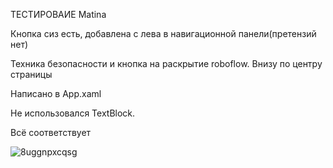 ТЕСТИРОВАИЕ  Matina

Кнопка сиз есть, добавлена с лева в навигационной панели(претензий нет)

Техника безопасности и кнопка на раскрытие roboflow. Внизу по центру страницы

Написано в App.xaml

Не использовался TextBlock.

Всё соответствует

![8uggnpxcqsg](https://user-images.githubusercontent.com/97594244/195773468-8e33241f-b532-4aa0-aa67-ee781f0b05cb.jpg)

